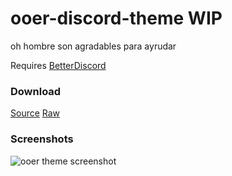 # ooer-discord-theme WIP
oh hombre son agradables para ayrudar

Requires [BetterDiscord](https://betterdiscord.net/home/)

### Download
[Source](/ooer.theme.css)
[Raw](https://raw.githubusercontent.com/MorkHub/ooer-discord-theme/master/ooer.theme.css)

### Screenshots
![ooer theme screenshot](https://i.imgur.com/ajzMtqC.png)
